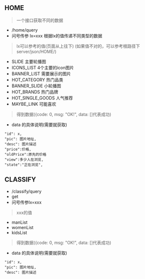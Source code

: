 ## HOME
> 一个接口获取不同的数据
- /home/query
- 问号传参 lx=xxx 根据lx的值传递不同类型的数据
> lx可以参考的值(页面从上往下)
(如果值不对的，可以参考根路径下server/json/HOME/)
- SLIDE 主要轮播图
- ICONS_LIST 4个主要的icon图片
- BANNER_LIST 需要展示的图片
- HOT_CATEGORY 热门品类
- BANNER_SLIDE 小轮播图
- HOT_BRANDS 热门品牌
- HOT_SINGLE_GOODS 人气推荐
- MAYBE_LINK 可能喜欢
> 得到数据({code: 0, msg: "OK!", data: []代表成功)
- data 的具体说明(需要就获取)
```
"id": x,
"pic": 图片地址,
"desc": 图片描述
"price":价格,
"oldPrice":原先的价格
"view":多少人在浏览,
"state":"正在浏览",
```

## CLASSIFY
- /classify/query
- get
- 问号传参lx=xxx 
> xxx的值
- manList
- womenList
- kidsList
> 得到数据({code: 0, msg: "OK!", data: []代表成功)
- data 的具体说明(需要就获取)
```
"id": x,
"pic": 图片地址,
"desc": 图片描述
```
